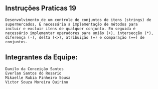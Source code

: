 ## Instruções Praticas 19
    
    Desenvolvimento de um controle de conjuntos de itens (strings) de 
    supermercados. É necessária a implementação de métodos para 
    incluir e excluir itens de qualquer conjunto. Em seguida é 
    necessário implementar operadores para união (+), intersecção (*), 
    diferença (-), delta (<>), atribuição (=) e comparação (==) de 
    conjuntos. 

## Integrantes da Equipe:

    Danilo da Conceição Santos
    Everlan Santos do Rosario
    Mikaelle Rubia Pinheiro Sousa
    Victor Souza Moreira Quirino